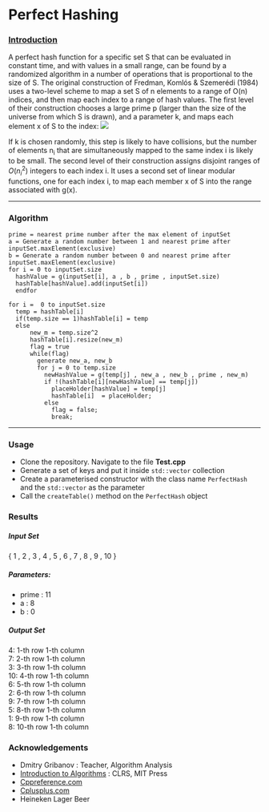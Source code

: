 # Perfect Hashing


<h3><a href="https://en.wikipedia.org/wiki/Perfect_hash_function#Construction">Introduction</a></h3>

  A perfect hash function for a specific set S that can be evaluated in constant time, and with values in a small range, can be found by a randomized algorithm in a number of operations that is proportional to the size of S. The original construction of Fredman, Komlós & Szemerédi (1984) uses a two-level scheme to map a set S of n elements to a range of O(n) indices, and then map each index to a range of hash values. The first level of their construction chooses a large prime p (larger than the size of the universe from which S is drawn), and a parameter k, and maps each element x of S to the index: <img src="https://wikimedia.org/api/rest_v1/media/math/render/svg/0eed5c339f42fdccc1685d8d3b1af928e2a3be01"/>

If k is chosen randomly, this step is likely to have collisions, but the number of elements n<sub>i</sub> that are simultaneously mapped to the same index i is likely to be small. The second level of their construction assigns disjoint ranges of <i>O</i>(<i>n<sub>i</sub></i><sup>2</sup>) integers to each index i. It uses a second set of linear modular functions, one for each index i, to map each member x of S into the range associated with g(x).


____


### Algorithm 

```
prime = nearest prime number after the max element of inputSet
a = Generate a random number between 1 and nearest prime after inputSet.maxElement(exclusive)
b = Generate a random number between 0 and nearest prime after inputSet.maxElement(exclusive)
for i = 0 to inputSet.size
  hashValue = g(inputSet[i], a , b , prime , inputSet.size)
  hashTable[hashValue].add(inputSet[i])
  endfor

for i =  0 to inputSet.size
  temp = hashTable[i]
  if(temp.size == 1)hashTable[i] = temp
  else
      new_m = temp.size^2
      hashTable[i].resize(new_m)
      flag = true
      while(flag)
        generate new_a, new_b 
        for j = 0 to temp.size
          newHashValue = g(temp[j] , new_a , new_b , prime , new_m)
          if !(hashTable[i][newHashValue] == temp[j])
            placeHolder[hashValue] = temp[j]
            hashTable[i]  = placeHolder;
          else 
            flag = false;
            break;      
```


---



### Usage

* Clone the repository. Navigate to the file **Test.cpp**  
* Generate a set of keys and put it inside ```std::vector``` collection
* Create a parameterised constructor with the class name ```PerfectHash``` and the  ```std::vector``` as the parameter
* Call the ```createTable()``` method on the ```PerfectHash``` object 




### Results
##### Input Set
{ 1 , 2 , 3 , 4 , 5 , 6 , 7 , 8 , 9 , 10 }

##### Parameters:

* prime : 11
* a : 8
* b : 0

##### Output Set

4: 1-th row 1-th column  </br>
7: 2-th row 1-th column  </br>
3: 3-th row 1-th column  </br>
10: 4-th row 1-th column </br>
6: 5-th row 1-th column  </br>
2: 6-th row 1-th column  </br>
9: 7-th row 1-th column  </br>
5: 8-th row 1-th column  </br>
1: 9-th row 1-th column  </br>
8: 10-th row 1-th column </br>




### Acknowledgements
* Dmitry Gribanov : Teacher, Algorithm Analysis 
* [Introduction to Algorithms](https://en.wikipedia.org/wiki/Introduction_to_Algorithms) : CLRS, MIT Press
* [Cppreference.com](http://en.cppreference.com/w/)
* [Cplusplus.com](http://www.cplusplus.com/)
* Heineken Lager Beer
